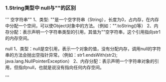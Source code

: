 ### 1.String类型中 null与""的区别
'''
空字符串""
1、类型: ""是一个空字符串（String），长度为0，占内存，在内存中分配一个空间，可以使Object对象中的方法。（例如："".toString()等）
2、内存分配：表示声明一个字符串类型的引用，其值为""空字符串，这个引用指向str1的内存空间。

null
1、类型：null是空引用，表示一个对象的值，没有分配内存，调用null的字符串的方法会抛出空指针异常。（例如：str1.endsWith(str2); java.lang.NullPointerException）
2、内存分配：表示声明一个字符串对象的引用，但指向null，也就是说没有指向任何内存空间。

'''
